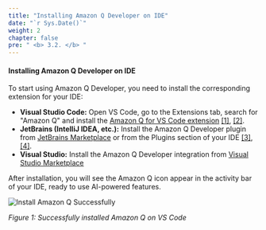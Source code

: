 ```yaml
---
title: "Installing Amazon Q Developer on IDE"
date: "`r Sys.Date()`"
weight: 2
chapter: false
pre: " <b> 3.2. </b> "
---
```


#### Installing Amazon Q Developer on IDE

To start using Amazon Q Developer, you need to install the corresponding extension for your IDE:

- **Visual Studio Code:** Open VS Code, go to the Extensions tab, search for "Amazon Q" and install the [Amazon Q for VS Code extension](https://marketplace.visualstudio.com/items?itemName=AmazonWebServices.amazon-q-vscode) [[1]](https://www.toolify.ai/vi/ai-news-vn/ci-t-v-kim-tra-amazon-q-trong-visual-studio-code-tr-l-tr-tu-nhn-to-2177302), [[2]](https://community.aws/content/2fVw1hN4VeTF3qtVSZHfQiQUS16/getting-started-with-amazon-q-developer-in-visual-studio-code?lang=en).
- **JetBrains (IntelliJ IDEA, etc.):** Install the Amazon Q Developer plugin from [JetBrains Marketplace](https://plugins.jetbrains.com/plugin/24267-amazon-q) or from the Plugins section of your IDE [[3]](https://aws.amazon.com/q/developer/getting-started/), [[4]](https://www.youtube.com/watch?v=-iQfIhTA4J0).
- **Visual Studio:** Install the Amazon Q Developer integration from [Visual Studio Marketplace](https://marketplace.visualstudio.com/items?itemName=AmazonWebServices.AWSToolkitforVisualStudio2022) 

After installation, you will see the Amazon Q icon appear in the activity bar of your IDE, ready to use AI-powered features.

![Install Amazon Q Successfully](/images/3-setting-up-dev-environment/3.2-install-on-ides/image.png?width=90pc)

*Figure 1: Successfully installed Amazon Q on VS Code*
